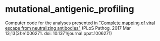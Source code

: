 # mutational_antigenic_profiling
Computer code for the analyses presented in ["Complete mapping of viral escape from neutralizing antibodies"](http://dx.doi.org/10.1371/journal.ppat.1006271) (PLoS Pathog. 2017 Mar 13;13(3):e1006271. doi: 10.1371/journal.ppat.1006271)
